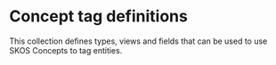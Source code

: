 # Concept tag definitions

This collection defines types, views and fields that can be used to use SKOS Concepts to tag entities.

